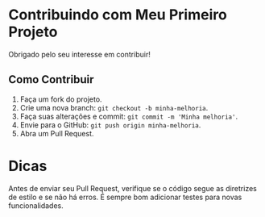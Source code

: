 # Contribuindo com Meu Primeiro Projeto

Obrigado pelo seu interesse em contribuir!

## Como Contribuir

1. Faça um fork do projeto.
2. Crie uma nova branch: `git checkout -b minha-melhoria`.
3. Faça suas alterações e commit: `git commit -m 'Minha melhoria'`.
4. Envie para o GitHub: `git push origin minha-melhoria`.
5. Abra um Pull Request.

# Dicas
Antes de enviar seu Pull Request, verifique se o código segue as diretrizes de estilo e se não há erros.
É sempre bom adicionar testes para novas funcionalidades.